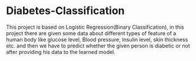 # Diabetes-Classification
This project is based on Logistic Regression(Binary Classification), in this project there are given some data about different types of feature of a human body like glucose level, Blood pressure, Insulin level, skin thickness etc. and then we have to predict whether the given person is diabetic or not after providing his data to the learned model.
